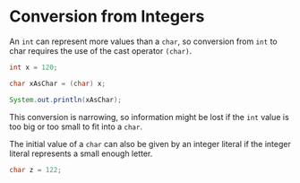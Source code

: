 # Conversion from Integers

An `int` can represent more values than a `char`, so conversion from `int` to
char requires the use of the cast operator `(char)`.

```java
int x = 120;

char xAsChar = (char) x;

System.out.println(xAsChar);
```

This conversion is narrowing, so information might be lost if the `int` value is too big or too small to fit into a `char`.

The initial value of a `char` can also be given by an integer literal if the integer literal represents a small enough letter.

```java
char z = 122;
```

